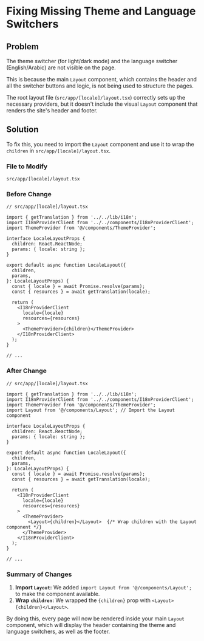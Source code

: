 # Fixing Missing Theme and Language Switchers

## Problem

The theme switcher (for light/dark mode) and the language switcher (English/Arabic) are not visible on the page. 

This is because the main `Layout` component, which contains the header and all the switcher buttons and logic, is not being used to structure the pages.

The root layout file (`src/app/[locale]/layout.tsx`) correctly sets up the necessary providers, but it doesn't include the visual `Layout` component that renders the site's header and footer.

## Solution

To fix this, you need to import the `Layout` component and use it to wrap the `children` in `src/app/[locale]/layout.tsx`.

### File to Modify

`src/app/[locale]/layout.tsx`

### Before Change

```tsx
// src/app/[locale]/layout.tsx

import { getTranslation } from '../../lib/i18n';
import I18nProviderClient from '../../components/I18nProviderClient';
import ThemeProvider from '@/components/ThemeProvider';

interface LocaleLayoutProps {
  children: React.ReactNode;
  params: { locale: string };
}

export default async function LocaleLayout({
  children,
  params,
}: LocaleLayoutProps) {
  const { locale } = await Promise.resolve(params);
  const { resources } = await getTranslation(locale);

  return (
    <I18nProviderClient
      locale={locale}
      resources={resources}
    >
      <ThemeProvider>{children}</ThemeProvider>
    </I18nProviderClient>
  );
}

// ...
```

### After Change

```tsx
// src/app/[locale]/layout.tsx

import { getTranslation } from '../../lib/i18n';
import I18nProviderClient from '../../components/I18nProviderClient';
import ThemeProvider from '@/components/ThemeProvider';
import Layout from '@/components/Layout'; // Import the Layout component

interface LocaleLayoutProps {
  children: React.ReactNode;
  params: { locale: string };
}

export default async function LocaleLayout({
  children,
  params,
}: LocaleLayoutProps) {
  const { locale } = await Promise.resolve(params);
  const { resources } = await getTranslation(locale);

  return (
    <I18nProviderClient
      locale={locale}
      resources={resources}
    >
      <ThemeProvider>
        <Layout>{children}</Layout>  {/* Wrap children with the Layout component */}
      </ThemeProvider>
    </I18nProviderClient>
  );
}

// ...
```

### Summary of Changes

1.  **Import `Layout`:** We added `import Layout from '@/components/Layout';` to make the component available.
2.  **Wrap `children`:** We wrapped the `{children}` prop with `<Layout>{children}</Layout>`. 

By doing this, every page will now be rendered inside your main `Layout` component, which will display the header containing the theme and language switchers, as well as the footer.
